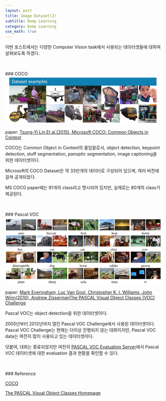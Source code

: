 ```yaml
---
layout: post
title: Image Dataset(2)
subtitle: Deep Learning
category: Deep Learning
use_math: true
---
```


이번 포스트에서는 다양한 Computer Vision task에서 사용되는 데이터셋들에 대하여 살펴보도록 하겠다.


<br>
<br>
### COCO

<br>

<center><img src = '/post_img/200209/image10.jfif' width="600"/></center>

paper: [Tsung-Yi Lin Et al.(2015), Microsoft COCO: Common Objects in Context](https://arxiv.org/pdf/1405.0312.pdf)

COCO는 Common Object in Context의 줄임말로서, object detection, keypoint detection, stuff segmentation, panoptic segmentation, image captioning을 위한 데이터셋이다.

Microsoft의 COCO Dataset은 약 33만개의 데이터로 구성되어 있으며, 여러 버전에 걸쳐 공개되었다.

MS COCO paper에는 91개의 class라고 명시되어 있지만, 실제로는 80개의 class가 제공된다.

<br>
<br>
### Pascal VOC

<br>

<center><img src = '/post_img/200209/image11.png' width="600"/></center>

paper: [Mark Everingham, Luc Van Gool, Christopher K. I. Williams, John Winn(2010), Andrew ZissermanThe PASCAL Visual Object Classes (VOC) Challenge](http://host.robots.ox.ac.uk/pascal/VOC/pubs/everingham10.pdf)

Pascal VOC는 object detection을 위한 데이터셋이다.

2005년부터 2012년까지 열린 Pascal VOC Challenge에서 사용된 데이터셋이다. Pascal VOC Challenge는 현재는 더이상 진행되지 않는 대회이지만, Pascal VOC data는 여전히 많이 사용되고 있는 데이터셋이다.

덧붙여, 대회는 종료되었지만 여전히 [PASCAL VOC Evaluation Server](http://host.robots.ox.ac.uk:8080/)에서 Pascal VOC 데이터셋에 대한 evaluation 결과 현황을 확인할 수 있다.

<br>
<br>
### Reference

[COCO](http://cocodataset.org/)

[The PASCAL Visual Object Classes Homepage](http://host.robots.ox.ac.uk/pascal/VOC/index.html)

